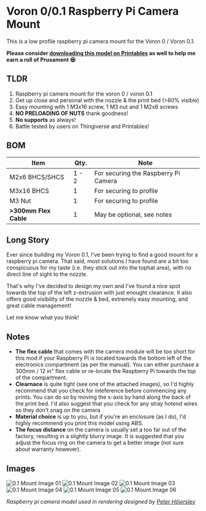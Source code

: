 # Voron 0/0.1 Raspberry Pi Camera Mount


This is a low profile raspberry pi camera mount for the Voron 0 / Voron 0.1.

**Please consider [downloading this model on Printables](https://www.printables.com/model/146877-voron-0-voron-01-raspberry-pi-camera-mount) as well to help me earn a roll of Prusament 😆**


## TLDR
1. Raspberry pi camera mount for the voron 0 / voron 0.1
2. Get up close and personal with the nozzle & the print bed (>80% visible)
3. Easy mounting with 1 M3x16 screw, 1 M3 nut and 1 M2x6 screws
4. **NO PRELOADING OF NUTS** thank goodness!
5. **No supports** as always!
5. Battle tested by users on Thingiverse and Printables!

## BOM
| Item | Qty. | Note |
| --- | --- | --- |
| M2x6 BHCS/SHCS | 1 - 2 | For securing the Raspberry Pi Camera |
| M3x16 BHCS | 1 | For securing to profile |
| M3 Nut | 1 | For securing to profile |
| **>300mm Flex Cable** | 1 | May be optional, see notes |

## Long Story
Ever since building my Voron 0.1, I've been trying to find a good mount for a raspberry pi camera. That said, most solutions I have found are a bit too conspicuous for my taste (i.e. they stick out into the tophat area), with no direct line of sight to the nozzle.

That's why I've decided to design my own and I've found a nice spot towards the top of the left z-extrusion with just enought clearance. It also offers good visibility of the nozzle & bed, extremely easy mounting, and great cable management!

Let me know what you think!

## Notes
- **The flex cable** that comes with the camera module will be too short for this mod if  your Raspberry Pi is located towards the bottom left of the electronics compartment (as per the manual). You can either purchase a 300mm / 12 in" flex cable or re-locate the Raspberry Pi towards the top of the compartment.
- **Clearnace** is quite tight (see one of the attached images), so I'd highly recommend that you check for inteference before commencing any prints. You can do so by moving the x-axis by hand along the back of the print bed. I'd also suggest that you check for any stray hotend wires so they don't snag on the camera
- **Material choice** is up to you, but if you're an enclosure (as I do), I'd highly recommend you print this model using ABS.
- **The focus distance** on the camera is usually set a too far out of the factory, resulting in a slightly blurry image. It is suggested that you adjust the focus ring on the camera to get a better image (not sure about warranty however).

## Images
![0.1 Mount Image 01](Images/img01.jpg)
![0.1 Mount Image 02](Images/img02.png)
![0.1 Mount Image 03](Images/img03.jpg)
![0.1 Mount Image 04](Images/img04.jpg)
![0.1 Mount Image 05](Images/img05.jpg)
![0.1 Mount Image 06](Images/img06.jpg)

*Raspberry pi camera model used in rendering designed by [Peter Höjerslev](https://grabcad.com/library/raspberry-pi-camera-4)*

